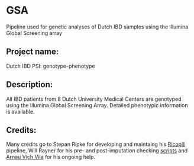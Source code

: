 # GSA
Pipeline used for genetic analyses of Dutch IBD samples using the Illumina Global Screening array


## Project name: 
Dutch IBD PSI: genotype-phenotype

## Description: 
All IBD patients from 8 Dutch University Medical Centers are genotyped using the Illumina Global Screening Array. Detailed phenotypic information is available.

## Credits: 
Many credits go to Stepan Ripke for developing and maintaing his [Ricopili](https://sites.google.com/a/broadinstitute.org/ricopili/home) pipeline, Will Rayner for his pre- and post-imputation checking [scripts](http://www.well.ox.ac.uk/~wrayner/tools/) and [Arnau Vich Vila](https://github.com/ArnauVich) for his ongoing help. 

